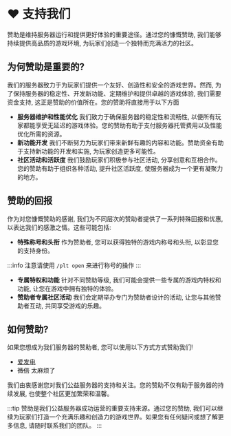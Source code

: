 # ❤ 支持我们

赞助是维持服务器运行和提供更好体验的重要途径。通过您的慷慨赞助, 我们能够持续提供高品质的游戏环境, 为玩家们创造一个独特而充满活力的社区。

## **为何赞助是重要的?**

我们的服务器致力于为玩家们提供一个友好、创造性和安全的游戏世界。然而, 为了保持服务器的稳定性、开发新功能、定期维护和提供卓越的游戏体验, 我们需要资金支持, 这正是赞助的价值所在。您的赞助将直接用于以下方面

* **服务器维护和性能优化** 我们致力于确保服务器的稳定性和流畅性, 以便所有玩家都能享受无延迟的游戏体验。您的赞助有助于支付服务器托管费用以及性能优化所需的资源。
* **新功能开发** 我们不断努力为玩家们带来新鲜有趣的内容和功能。赞助资金有助于支持新功能的开发和实施, 为玩家创造更多可能性。
* **社区活动和活跃度** 我们鼓励玩家们积极参与社区活动, 分享创意和互相合作。您的赞助有助于组织各种活动, 提升社区活跃度, 使服务器成为一个更有凝聚力的地方。

## **赞助的回报**

作为对您慷慨赞助的感谢, 我们为不同层次的赞助者提供了一系列特殊回报和优惠, 以表达我们的感激之情。这些可能包括:

* **特殊称号和头衔** 作为赞助者, 您可以获得独特的游戏内称号和头衔, 以彰显您的支持身份。

:::info
注意请使用 `/plt open` 来进行称号的操作
:::

* **专属特权和功能** 针对不同赞助等级, 我们可能会提供一些专属的游戏内特权和功能, 让您在游戏中拥有独特的体验。
* **赞助者专属社区活动** 我们会定期举办专门为赞助者设计的活动, 让您与其他赞助者互动, 共同享受游戏的乐趣。

## **如何赞助?**

如果您想成为我们服务器的赞助者, 您可以使用以下方式方式赞助我们! 

- [爱发电](https://afdian.net/a/ZLServer)
- ~~微信~~ 太麻烦了

我们由衷感谢您对我们公益服务器的支持和关注。您的赞助不仅有助于服务器的持续发展, 也使整个社区更加繁荣和温馨。

:::tip
赞助是我们公益服务器成功运营的重要支持来源。通过您的赞助, 我们可以继续为玩家们打造一个充满乐趣和创造力的游戏世界。如果您有任何疑问或想了解更多信息, 请随时联系我们的团队。
:::